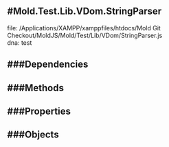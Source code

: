 
#Mold.Test.Lib.VDom.StringParser
---------------------------------------

file: /Applications/XAMPP/xamppfiles/htdocs/Mold Git Checkout/MoldJS/Mold/Test/Lib/VDom/StringParser.js  
dna: test


	




###Dependencies
--------------




   
###Methods
--------------

   
###Properties
-------------

   
###Objects
------------


		
